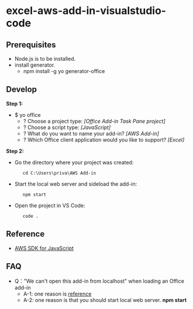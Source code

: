 # excel-aws-add-in-visualstudio-code

## Prerequisites
- Node.js is to be installed.
- install generator.
  - npm install -g yo generator-office

## Develop

**Step 1:**
- $ yo office
  - ? Choose a project type: _[Office Add-in Task Pane project]_
  - ? Choose a script type: _[JavaScript]_
  - ? What do you want to name your add-in? _[AWS Add-in]_
  - ? Which Office client application would you like to support? _[Excel]_
  
**Step 2:**
- Go the directory where your project was created:

         cd C:\Users\priva\AWS Add-in

- Start the local web server and sideload the add-in:

         npm start

- Open the project in VS Code:

         code .
         
## Reference
- [AWS SDK for JavaScript](https://docs.aws.amazon.com/AWSJavaScriptSDK/latest/)

## FAQ
- Q："We can't open this add-in from localhost" when loading an Office add-in
  - A-1: one reason is [reference](https://docs.microsoft.com/en-us/office/troubleshoot/error-messages/cannot-open-add-in-from-localhost)
  - A-2: one reason is that you should start local web server. **npm start**
  
